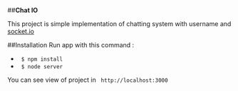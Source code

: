 ##**Chat IO**

This project is simple implementation of chatting system with username and [socket.io](https://socket.io/)

##Installation
Run app with this command :

- ``` $ npm install```
- ``` $ node server```

You can see view of project in ``` http://localhost:3000```